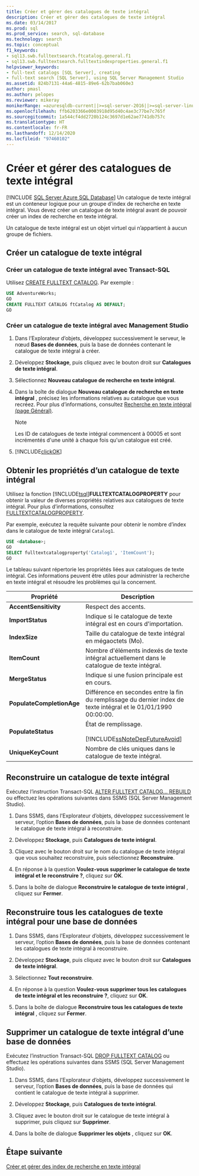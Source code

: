 ```yaml
---
title: Créer et gérer des catalogues de texte intégral
description: Créer et gérer des catalogues de texte intégral
ms.date: 03/14/2017
ms.prod: sql
ms.prod_service: search, sql-database
ms.technology: search
ms.topic: conceptual
f1_keywords:
- sql13.swb.fulltextsearch.ftcatalog.general.f1
- sql13.swb.fulltextsearch.fulltextindexproperties.general.f1
helpviewer_keywords:
- full-text catalogs [SQL Server], creating
- full-text search [SQL Server], using SQL Server Management Studio
ms.assetid: 824b7131-44a6-4815-89e6-62b7bab060e3
author: pmasl
ms.author: pelopes
ms.reviewer: mikeray
monikerRange: =azuresqldb-current||>=sql-server-2016||>=sql-server-linux-2017||=azuresqldb-mi-current
ms.openlocfilehash: ffb6203366e0003918d95d40c4ae3c77be7c765f
ms.sourcegitcommit: 1a544cf4dd2720b124c3697d1e62ae7741db757c
ms.translationtype: HT
ms.contentlocale: fr-FR
ms.lasthandoff: 12/14/2020
ms.locfileid: "97460102"
---
```

# <a name="create-and-manage-full-text-catalogs"></a>Créer et gérer des catalogues de texte intégral

[!INCLUDE [SQL Server Azure SQL Database](../../includes/applies-to-version/sql-asdb.md)]
Un catalogue de texte intégral est un conteneur logique pour un groupe d’index de recherche en texte intégral. Vous devez créer un catalogue de texte intégral avant de pouvoir créer un index de recherche en texte intégral.

Un catalogue de texte intégral est un objet virtuel qui n’appartient à aucun groupe de fichiers.
  
##  <a name="create-a-full-text-catalog"></a><a name="creating"></a> Créer un catalogue de texte intégral  

### <a name="create-a-full-text-catalog-with-transact-sql"></a>Créer un catalogue de texte intégral avec Transact-SQL
Utilisez [CREATE FULLTEXT CATALOG](../../t-sql/statements/create-fulltext-catalog-transact-sql.md). Par exemple :

```sql 
USE AdventureWorks;  
GO  
CREATE FULLTEXT CATALOG ftCatalog AS DEFAULT;  
GO  
``` 

### <a name="create-a-full-text-catalog-with-management-studio"></a>Créer un catalogue de texte intégral avec Management Studio
1.  Dans l’Explorateur d’objets, développez successivement le serveur, le nœud **Bases de données**, puis la base de données contenant le catalogue de texte intégral à créer.  
  
2.  Développez **Stockage**, puis cliquez avec le bouton droit sur **Catalogues de texte intégral**.  
  
3.  Sélectionnez **Nouveau catalogue de recherche en texte intégral**.  
  
4.  Dans la boîte de dialogue **Nouveau catalogue de recherche en texte intégral** , précisez les informations relatives au catalogue que vous recréez. Pour plus d’informations, consultez [Recherche en texte intégral &#40;page Général&#41;](../../t-sql/statements/create-fulltext-catalog-transact-sql.md).  
  
    > [!NOTE]  
    >  Les ID de catalogues de texte intégral commencent à 00005 et sont incrémentés d'une unité à chaque fois qu'un catalogue est créé.  
  
5.  [!INCLUDE[clickOK](../../includes/clickok-md.md)]  

##  <a name="get-the-properties-of-a-full-text-catalog"></a><a name="props"></a> Obtenir les propriétés d’un catalogue de texte intégral  
Utilisez la fonction [!INCLUDE[tsql](../../includes/tsql-md.md)]**FULLTEXTCATALOGPROPERTY** pour obtenir la valeur de diverses propriétés relatives aux catalogues de texte intégral. Pour plus d’informations, consultez [FULLTEXTCATALOGPROPERTY](../../t-sql/functions/fulltextcatalogproperty-transact-sql.md).

Par exemple, exécutez la requête suivante pour obtenir le nombre d’index dans le catalogue de texte intégral `Catalog1`.

```sql 
USE <database>;  
GO  
SELECT fulltextcatalogproperty('Catalog1', 'ItemCount');  
GO  
```  
  
Le tableau suivant répertorie les propriétés liées aux catalogues de texte intégral. Ces informations peuvent être utiles pour administrer la recherche en texte intégral et résoudre les problèmes qui la concernent. 
  
|Propriété|Description|  
|--------------|-----------------|  
|**AccentSensitivity**|Respect des accents.|
|**ImportStatus**|Indique si le catalogue de texte intégral est en cours d'importation.|  
|**IndexSize**|Taille du catalogue de texte intégral en mégaoctets (Mo).| 
|**ItemCount**|Nombre d'éléments indexés de texte intégral actuellement dans le catalogue de texte intégral.|  
|**MergeStatus**|Indique si une fusion principale est en cours.| 
|**PopulateCompletionAge**|Différence en secondes entre la fin du remplissage du dernier index de texte intégral et le 01/01/1990 00:00:00.| 
|**PopulateStatus**|État de remplissage.<br /><br /> [!INCLUDE[ssNoteDepFutureAvoid](../../includes/ssnotedepfutureavoid-md.md)]|  
|**UniqueKeyCount**|Nombre de clés uniques dans le catalogue de texte intégral.| 

##  <a name="rebuild-a-full-text-catalog"></a><a name="rebuildone"></a> Reconstruire un catalogue de texte intégral  

Exécutez l’instruction Transact-SQL [ALTER FULLTEXT CATALOG... REBUILD](
../../t-sql/statements/alter-fulltext-catalog-transact-sql.md) ou effectuez les opérations suivantes dans SSMS (SQL Server Management Studio).

1.  Dans SSMS, dans l’Explorateur d’objets, développez successivement le serveur, l’option **Bases de données**, puis la base de données contenant le catalogue de texte intégral à reconstruire.  
  
2.  Développez **Stockage**, puis **Catalogues de texte intégral**.  
  
3.  Cliquez avec le bouton droit sur le nom du catalogue de texte intégral que vous souhaitez reconstruire, puis sélectionnez **Reconstruire**.  
  
4.  En réponse à la question **Voulez-vous supprimer le catalogue de texte intégral et le reconstruire ?**, cliquez sur **OK**.  
  
5.  Dans la boîte de dialogue **Reconstruire le catalogue de texte intégral** , cliquez sur **Fermer**.  
   
##  <a name="rebuild-all-full-text-catalogs-for-a-database"></a><a name="rebuildall"></a> Reconstruire tous les catalogues de texte intégral pour une base de données  

1.  Dans SSMS, dans l’Explorateur d’objets, développez successivement le serveur, l’option **Bases de données**, puis la base de données contenant les catalogues de texte intégral à reconstruire.  
  
2.  Développez **Stockage**, puis cliquez avec le bouton droit sur **Catalogues de texte intégral**.  
  
3.  Sélectionnez **Tout reconstruire**.  
  
4.  En réponse à la question **Voulez-vous supprimer tous les catalogues de texte intégral et les reconstruire ?**, cliquez sur **OK**.  
  
5.  Dans la boîte de dialogue **Reconstruire tous les catalogues de texte intégral** , cliquez sur **Fermer**.  
  
  
  
##  <a name="remove-a-full-text-catalog-from-a-database"></a><a name="removing"></a> Supprimer un catalogue de texte intégral d’une base de données  

Exécutez l’instruction Transact-SQL [DROP FULLTEXT CATALOG](
../../t-sql/statements/drop-fulltext-catalog-transact-sql.md) ou effectuez les opérations suivantes dans SSMS (SQL Server Management Studio).

1.  Dans SSMS, dans l’Explorateur d’objets, développez successivement le serveur, l’option **Bases de données**, puis la base de données qui contient le catalogue de texte intégral à supprimer.  
  
2.  Développez **Stockage**, puis **Catalogues de texte intégral**.  
  
3.  Cliquez avec le bouton droit sur le catalogue de texte intégral à supprimer, puis cliquez sur **Supprimer**.  
  
4.  Dans la boîte de dialogue **Supprimer les objets** , cliquez sur **OK**.  

## <a name="next-step"></a>Étape suivante
[Créer et gérer des index de recherche en texte intégral](../../relational-databases/search/create-and-manage-full-text-indexes.md)